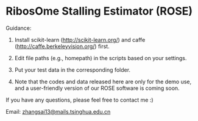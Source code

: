 # RibosOme Stalling Estimator (ROSE)

Guidance:

1. Install scikit-learn (http://scikit-learn.org/) and caffe (http://caffe.berkeleyvision.org/) first.

2. Edit file paths (e.g., homepath) in the scripts based on your settings.

3. Put your test data in the corresponding folder.

4. Note that the codes and data released here are only for the demo use, and a user-friendly version of our ROSE software is coming soon.

If you have any questions, please feel free to contact me :)

Email: zhangsai13@mails.tsinghua.edu.cn
